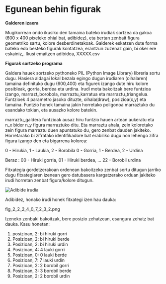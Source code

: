 # Egunean behin figurak

**Galderen izaera**


Mugikorrean ondo ikusiko den tamaina bateko irudiak sortzea da gakoa (600 x 400 pixeleko ohial bat, adibidez), eta bertan zenbait figura geometriko sartu, kolore desberdinetakoak. Galderek eskatzen dute forma bateko edo besteko figurak kontatzea, erantzun zuzenaz gain, bi oker ere eskainiz,. Ikusi emaitzen adibidea,  XXXXX.csv 

**Figurak sortzeko programa**

Galdera hauek sortzeko pythoneko PIL (Python Image Library) libreria sortu dugu.
Hasiera  aldagai lokal bezala egingo dugun irudiaren (oihalaren) tamaina definituko dugu (600,400) eta figurek izango dute hiru kolore posibleak, gorria, berdea eta urdina.
Irudi mota bakoitzak bere funtzioa izango, marrazt_borobola, marraztu_karratua eta marraztu_triangelua.
Funtzioek 4 parametro jasoko dituzte, oihala(draw), posizioa(x,y) eta tamaina.
Funtzio honek tamaina jakin horretako poligonoa marraztuko du esandako tokian, eta ausazko kolore batekin.

marraztu_galdera funtzioak ausaz hiru funtzio hauen artean aukeratu eta n_x bider n_y figura marraztuko ditu.
Eta marraztu ahala, zein koloretako zein figura marraztu duen apuntatuko du, gero zenbat dauden jakiteko.
Horretarako bi zifratako identifikadore bat erabiliko dugu non lehengo zifra figura izango den eta bigarrena kolorea:

0 - Hirukia, 1 - Laukia, 2 - Borobila
0 - Gorria, 1 - Berdea, 2 - Urdina

Beraz :
00 - Hiruki gorria,
01 - Hiruki berdea,
...
22 - Borobil urdina

Fitxategia gordetzerakoan ordenean bakoitzeko zenbat sortu ditugun jarriko dugu fitxategiaren izenean gero datubasera kargatzerako orduan jakiteko irudi horretan zenbat figura/kolore ditugun.

![Adibide irudia](https://github.com/egunean-behin/egunean_behin_figurak/blob/master/examples/fig_2_2_2_4_0_7_2_3_2.png?raw=true)

Adibidez, honako irudi honek fitxategi izen hau dauka:


fig_2_2_2_4_0_7_2_3_2.png

Izeneko zenbaki bakoitzak, bere posizio zehatzean, esangura zehatz bat dauka. Kasu honetan:


1. posizioan, 2: bi hiruki gorri
2. Posizioan, 2: bi hiruki berde
3. Posizioan, 2: bi hiruki urdin
4. Posizioan, 4: 4 lauki gorri
5. Posizioan, 0: 0 lauki berde
6. Posizioan, 7: 7 lauki urdin
7. Posizioan, 2: 2 borobil gorri
8. Posizioan, 3: 3 borobil berde
9. Posizioan, 2: 2 borobil urdin
